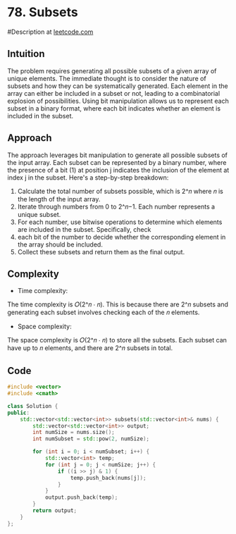 # 78. Subsets
#Description at [leetcode.com](https://leetcode.com/problems/subsets/description/)

## Intuition
The problem requires generating all possible subsets of a given array of unique elements. The immediate thought is to 
consider the nature of subsets and how they can be systematically generated. Each element in the array can either be 
included in a subset or not, leading to a combinatorial explosion of possibilities. Using bit manipulation allows us to 
represent each subset in a binary format, where each bit indicates whether an element is included in the subset.

## Approach
The approach leverages bit manipulation to generate all possible subsets of the input array. Each subset can be 
represented by a binary number, where the presence of a bit (1) at position j indicates the inclusion of the element at 
index j in the subset. Here's a step-by-step breakdown:

1. Calculate the total number of subsets possible, which is 2^𝑛 where 𝑛 is the length of the input array.
2. Iterate through numbers from 0 to 2^𝑛−1. Each number represents a unique subset.
3. For each number, use bitwise operations to determine which elements are included in the subset. Specifically, check 
4. each bit of the number to decide whether the corresponding element in the array should be included.
4. Collect these subsets and return them as the final output.

## Complexity
- Time complexity:

The time complexity is 𝑂(2^𝑛 ⋅ 𝑛). This is because there are 2^𝑛 subsets and generating each subset involves checking 
each of the 𝑛 elements.

- Space complexity:

The space complexity is 𝑂(2^𝑛 ⋅ 𝑛) to store all the subsets. Each subset can have up to 𝑛 elements, and there are 2^𝑛 
subsets in total.

## Code
```cpp
#include <vector>
#include <cmath>

class Solution {
public:
    std::vector<std::vector<int>> subsets(std::vector<int>& nums) {
        std::vector<std::vector<int>> output;
        int numSize = nums.size();
        int numSubset = std::pow(2, numSize);

        for (int i = 0; i < numSubset; i++) {
            std::vector<int> temp;
            for (int j = 0; j < numSize; j++) {
                if ((i >> j) & 1) {
                    temp.push_back(nums[j]);
                }
            }
            output.push_back(temp);
        }
        return output;
    }
};
```